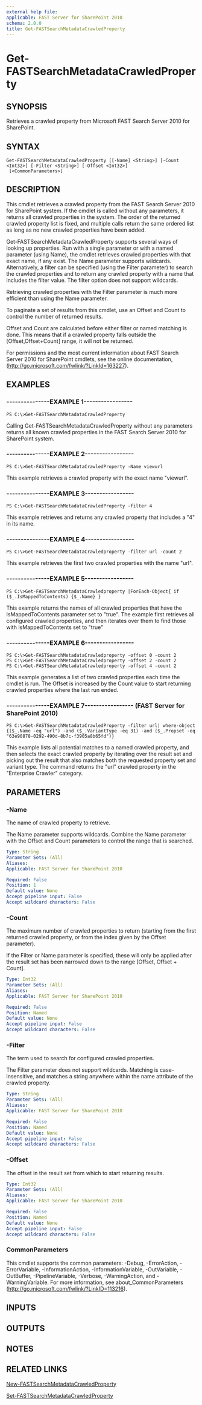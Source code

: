 ```yaml
---
external help file: 
applicable: FAST Server for SharePoint 2010
schema: 2.0.0
title: Get-FASTSearchMetadataCrawledProperty
---
```


# Get-FASTSearchMetadataCrawledProperty

## SYNOPSIS
Retrieves a crawled property from Microsoft FAST Search Server 2010 for SharePoint.

## SYNTAX

```
Get-FASTSearchMetadataCrawledProperty [[-Name] <String>] [-Count <Int32>] [-Filter <String>] [-Offset <Int32>]
 [<CommonParameters>]
```

## DESCRIPTION
This cmdlet retrieves a crawled property from the FAST Search Server 2010 for SharePoint system.
If the cmdlet is called without any parameters, it returns all crawled properties in the system.
The order of the returned crawled property list is fixed, and multiple calls return the same ordered list as long as no new crawled properties have been added.

Get-FASTSearchMetadataCrawledProperty supports several ways of looking up properties.
Run with a single parameter or with a named parameter (using Name), the cmdlet retrieves crawled properties with that exact name, if any exist.
The Name parameter supports wildcards.
Alternatively, a filter can be specified (using the Filter parameter) to search the crawled properties and to return any crawled property with a name that includes the filter value.
The filter option does not support wildcards.

Retrieving crawled properties with the Filter parameter is much more efficient than using the Name parameter.

To paginate a set of results from this cmdlet, use an Offset and Count to control the number of returned results.

Offset and Count are calculated before either filter or named matching is done.
This means that if a crawled property falls outside the \[Offset,Offset+Count\] range, it will not be returned.

For permissions and the most current information about FAST Search Server 2010 for SharePoint cmdlets, see the online documentation, (http://go.microsoft.com/fwlink/?LinkId=163227).

## EXAMPLES

### ---------------EXAMPLE 1-----------------
```
PS C:\>Get-FASTSearchMetadataCrawledProperty
```

Calling Get-FASTSearchMetadataCrawledProperty without any parameters returns all known crawled properties in the FAST Search Server 2010 for SharePoint system.

### ---------------EXAMPLE 2-----------------
```
PS C:\>Get-FASTSearchMetadataCrawledProperty -Name viewurl
```

This example retrieves a crawled property with the exact name "viewurl".

### ---------------EXAMPLE 3-----------------
```
PS C:\>Get-FASTSearchMetadataCrawledProperty -filter 4
```

This example retrieves and returns any crawled property that includes a "4" in its name.

### ---------------EXAMPLE 4-----------------
```
PS C:\>Get-FASTSearchMetadataCrawledproperty -filter url -count 2
```

This example retrieves the first two crawled properties with the name "url".

### ---------------EXAMPLE 5-----------------
```
PS C:\>Get-FASTSearchMetadataCrawledproperty |ForEach-Object{ if ($_.IsMappedToContents) {$_.Name} }
```

This example returns the names of all crawled properties that have the IsMappedToContents parameter set to "true".
The example first retrieves all configured crawled properties, and then iterates over them to find those with IsMappedToContents set to "true"

### ---------------EXAMPLE 6-----------------
```
PS C:\>Get-FASTSearchMetadataCrawledproperty -offset 0 -count 2
PS C:\>Get-FASTSearchMetadataCrawledproperty -offset 2 -count 2
PS C:\>Get-FASTSearchMetadataCrawledproperty -offset 4 -count 2
```

This example generates a list of two crawled properties each time the cmdlet is run.
The Offset is increased by the Count value to start returning crawled properties where the last run ended.

### ---------------EXAMPLE 7----------------- (FAST Server for SharePoint 2010)
```
PS C:\>Get-FASTSearchMetadataCrawledProperty -filter url| where-object {($_.Name -eq "url") -and ($_.VariantType -eq 31) -and ($_.Propset -eq "63e90878-0292-490d-8b7c-f3905a8b65fd")}
```

This example lists all potential matches to a named crawled property, and then selects the exact crawled property by iterating over the result set and picking out the result that also matches both the requested property set and variant type.
The command returns the "url" crawled property in the "Enterprise Crawler" category.

## PARAMETERS

### -Name
The name of crawled property to retrieve.

The Name parameter supports wildcards.
Combine the Name parameter with the Offset and Count parameters to control the range that is searched.

```yaml
Type: String
Parameter Sets: (All)
Aliases: 
Applicable: FAST Server for SharePoint 2010

Required: False
Position: 1
Default value: None
Accept pipeline input: False
Accept wildcard characters: False
```

### -Count
The maximum number of crawled properties to return (starting from the first returned crawled property, or from the index given by the Offset parameter).

If the Filter or Name parameter is specified, these will only be applied after the result set has been narrowed down to the range \[Offset, Offset + Count\].

```yaml
Type: Int32
Parameter Sets: (All)
Aliases: 
Applicable: FAST Server for SharePoint 2010

Required: False
Position: Named
Default value: None
Accept pipeline input: False
Accept wildcard characters: False
```

### -Filter
The term used to search for configured crawled properties.

The Filter parameter does not support wildcards.
Matching is case-insensitive, and matches a string anywhere within the name attribute of the crawled property.

```yaml
Type: String
Parameter Sets: (All)
Aliases: 
Applicable: FAST Server for SharePoint 2010

Required: False
Position: Named
Default value: None
Accept pipeline input: False
Accept wildcard characters: False
```

### -Offset
The offset in the result set from which to start returning results.

```yaml
Type: Int32
Parameter Sets: (All)
Aliases: 
Applicable: FAST Server for SharePoint 2010

Required: False
Position: Named
Default value: None
Accept pipeline input: False
Accept wildcard characters: False
```

### CommonParameters
This cmdlet supports the common parameters: -Debug, -ErrorAction, -ErrorVariable, -InformationAction, -InformationVariable, -OutVariable, -OutBuffer, -PipelineVariable, -Verbose, -WarningAction, and -WarningVariable. For more information, see about_CommonParameters (http://go.microsoft.com/fwlink/?LinkID=113216).

## INPUTS

## OUTPUTS

## NOTES

## RELATED LINKS

[New-FASTSearchMetadataCrawledProperty](New-FASTSearchMetadataCrawledProperty.md)

[Set-FASTSearchMetadataCrawledProperty](Set-FASTSearchMetadataCrawledProperty.md)


